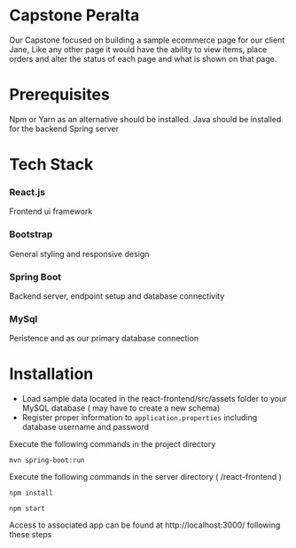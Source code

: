 # Capstone Peralta 
<p>Our Capstone focused on building a sample ecommerce page for our client Jane, Like any other page it would have the ability to view items, place orders and alter the status of each page and what is shown on that page.</p> 

# Prerequisites
Npm or Yarn as an alternative should be installed. Java should be installed for the backend Spring server

# Tech Stack
<h3>React.js</h3>
Frontend ui framework
<h3>Bootstrap</h3> 
General styling and responsive design 
<h3>Spring Boot</h3>
Backend server, endpoint setup and database connectivity
<h3>MySql</h3>
Peristence and as our primary database connection

# Installation
- Load sample data located in the react-frontend/src/assets folder to your MySQL database ( may have to create a new schema)
- Register proper information to `application.properties` including database username and password

Execute the following commands in the project directory
```
mvn spring-boot:run
```

Execute the following commands in the server directory ( /react-frontend )
``` 
npm install 
```
``` 
npm start 
```

Access to associated app can be found at http://localhost:3000/ following these steps
